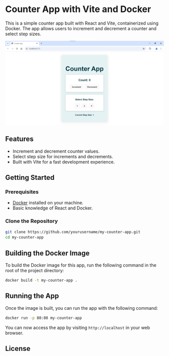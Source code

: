 # Counter App with Vite and Docker

This is a simple counter app built with React and Vite, containerized using Docker. The app allows users to increment and decrement a counter and select step sizes.

![Counter App Screenshot](./image.png)  <!-- Replace with the actual path to your image -->

## Features

- Increment and decrement counter values.
- Select step size for increments and decrements.
- Built with Vite for a fast development experience.

## Getting Started

### Prerequisites

- [Docker](https://www.docker.com/get-started) installed on your machine.
- Basic knowledge of React and Docker.

### Clone the Repository

```bash
git clone https://github.com/yourusername/my-counter-app.git
cd my-counter-app
```

## Building the Docker Image

To build the Docker image for this app, run the following command in the root of the project directory:

```bash
docker build -t my-counter-app .
```

## Running the App

Once the image is built, you can run the app with the following command:

```bash
docker run -p 80:80 my-counter-app
```

You can now access the app by visiting `http://localhost` in your web browser.

## License

